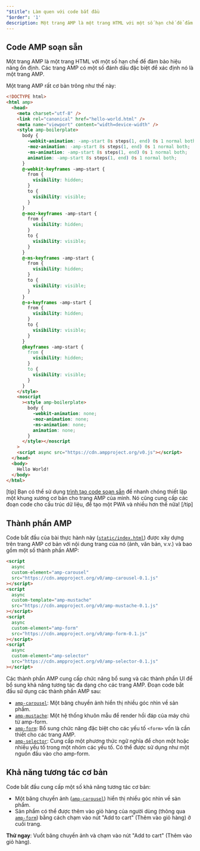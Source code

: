 ```yaml
---
"$title": Làm quen với code bắt đầu
"$order": '1'
description: Một trang AMP là một trang HTML với một số hạn chế để đảm bảo hiệu năng ổn định. Các trang AMP có một số đánh dấu đặc biệt để xác định nó là một trang AMP.
---
```


## Code AMP soạn sẵn

Một trang AMP là một trang HTML với một số hạn chế để đảm bảo hiệu năng ổn định. Các trang AMP có một số đánh dấu đặc biệt để xác định nó là một trang AMP.

Một trang AMP rất cơ bản trông như thế này:

```html
<!DOCTYPE html>
<html amp>
  <head>
    <meta charset="utf-8" />
    <link rel="canonical" href="hello-world.html" />
    <meta name="viewport" content="width=device-width" />
    <style amp-boilerplate>
      body {
        -webkit-animation: -amp-start 8s steps(1, end) 0s 1 normal both;
        -moz-animation: -amp-start 8s steps(1, end) 0s 1 normal both;
        -ms-animation: -amp-start 8s steps(1, end) 0s 1 normal both;
        animation: -amp-start 8s steps(1, end) 0s 1 normal both;
      }
      @-webkit-keyframes -amp-start {
        from {
          visibility: hidden;
        }
        to {
          visibility: visible;
        }
      }
      @-moz-keyframes -amp-start {
        from {
          visibility: hidden;
        }
        to {
          visibility: visible;
        }
      }
      @-ms-keyframes -amp-start {
        from {
          visibility: hidden;
        }
        to {
          visibility: visible;
        }
      }
      @-o-keyframes -amp-start {
        from {
          visibility: hidden;
        }
        to {
          visibility: visible;
        }
      }
      @keyframes -amp-start {
        from {
          visibility: hidden;
        }
        to {
          visibility: visible;
        }
      }
    </style>
    <noscript
      ><style amp-boilerplate>
        body {
          -webkit-animation: none;
          -moz-animation: none;
          -ms-animation: none;
          animation: none;
        }
      </style></noscript
    >
    <script async src="https://cdn.ampproject.org/v0.js"></script>
  </head>
  <body>
    Hello World!
  </body>
</html>
```

[tip] Bạn có thể sử dụng [trình tạo code soạn sẵn](https://amp.dev/boilerplate) để nhanh chóng thiết lập một khung xương cơ bản cho trang AMP của mình. Nó cũng cung cấp các đoạn code cho cấu trúc dữ liệu, để tạo một PWA và nhiều hơn thế nữa! [/tip]

## Thành phần AMP

Code bắt đầu của bài thực hành này ([`static/index.html`](https://github.com/googlecodelabs/advanced-interactivity-in-amp/blob/master/static/index.html)) được xây dựng trên trang AMP cơ bản với nội dung trang của nó (ảnh, văn bản, v.v.) và bao gồm một số thành phần AMP:

```html
<script
  async
  custom-element="amp-carousel"
  src="https://cdn.ampproject.org/v0/amp-carousel-0.1.js"
></script>
<script
  async
  custom-template="amp-mustache"
  src="https://cdn.ampproject.org/v0/amp-mustache-0.1.js"
></script>
<script
  async
  custom-element="amp-form"
  src="https://cdn.ampproject.org/v0/amp-form-0.1.js"
></script>
<script
  async
  custom-element="amp-selector"
  src="https://cdn.ampproject.org/v0/amp-selector-0.1.js"
></script>
```

Các thành phần AMP cung cấp chức năng bổ sung và các thành phần UI để bổ sung khả năng tương tác đa dạng cho các trang AMP. Đoạn code bắt đầu sử dụng các thành phần AMP sau:

- [`amp-carousel`](../../../../documentation/components/reference/amp-carousel.md): Một băng chuyền ảnh hiển thị nhiều góc nhìn về sản phẩm.
- [`amp-mustache`](../../../../documentation/components/reference/amp-mustache.md): Một hệ thống khuôn mẫu để render hồi đáp của máy chủ từ amp-form.
- [`amp-form`](../../../../documentation/components/reference/amp-form.md): Bổ sung chức năng đặc biệt cho các yếu tố `<form>` vốn là cần thiết cho các trang AMP.
- [`amp-selector`](../../../../documentation/components/reference/amp-selector.md): Cung cấp một phương thức ngữ nghĩa để chọn một hoặc nhiều yếu tố trong một nhóm các yếu tố. Có thể được sử dụng như một nguồn đầu vào cho amp-form.

## Khả năng tương tác cơ bản

Code bắt đầu cung cấp một số khả năng tương tác cơ bản:

- Một băng chuyền ảnh ([`amp-carousel`](../../../../documentation/components/reference/amp-carousel.md)) hiển thị nhiều góc nhìn về sản phẩm.
- Sản phẩm có thể được thêm vào giỏ hàng của người dùng (thông qua [`amp-form`](../../../../documentation/components/reference/amp-form.md)) bằng cách chạm vào nút "Add to cart" (Thêm vào giỏ hàng) ở cuối trang.

**Thử ngay**: Vuốt băng chuyền ảnh và chạm vào nút "Add to cart" (Thêm vào giỏ hàng).
